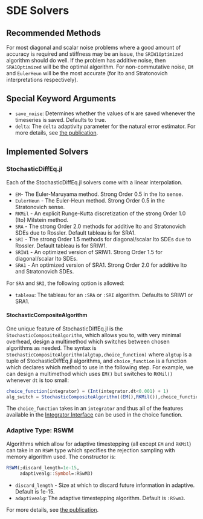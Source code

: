 # SDE Solvers

## Recommended Methods

For most diagonal and scalar noise problems where a good amount of accuracy is
required and stiffness may be an issue, the `SRIW1Optimized` algorithm should do
well. If the problem has additive noise, then `SRA1Optimized` will be the optimal
algorithm. For non-commutative noise, `EM` and `EulerHeun` will be the most accurate
(for Ito and Stratonovich interpretations respectively).

## Special Keyword Arguments

* `save_noise`: Determines whether the values of `W` are saved whenever the timeseries
  is saved. Defaults to true.
* `delta`: The `delta` adaptivity parameter for the natural error estimator. For
  more details, see [the publication](http://chrisrackauckas.com/assets/Papers/ChrisRackauckas-AdaptiveSRK.pdf).

## Implemented Solvers

### StochasticDiffEq.jl

Each of the StochasticDiffEq.jl solvers come with a linear interpolation.

- `EM`- The Euler-Maruyama method. Strong Order 0.5 in the Ito sense.
- `EulerHeun` - The Euler-Heun method. Strong Order 0.5 in the Stratonovich sense.
- `RKMil` - An explicit Runge-Kutta discretization of the strong Order 1.0 (Ito) Milstein method.
- `SRA` - The strong Order 2.0 methods for additive Ito and Stratonovich SDEs due to Rossler.
  Default tableau is for SRA1.
- `SRI` - The strong Order 1.5 methods for diagonal/scalar Ito SDEs due to Rossler.
  Default tableau is for SRIW1.
- `SRIW1` - An optimized version of SRIW1. Strong Order 1.5 for diagonal/scalar Ito SDEs.
- `SRA1` - An optimized version of SRA1. Strong Order 2.0 for additive Ito and Stratonovich SDEs.

For `SRA` and `SRI`, the following option is allowed:

* `tableau`: The tableau for an `:SRA` or `:SRI` algorithm. Defaults to SRIW1 or SRA1.

#### StochasticCompositeAlgorithm

One unique feature of StochasticDiffEq.jl is the `StochasticCompositeAlgorithm`, which allows
you to, with very minimal overhead, design a multimethod which switches between
chosen algorithms as needed. The syntax is `StochasticCompositeAlgorithm(algtup,choice_function)`
where `algtup` is a tuple of StochasticDiffEq.jl algorithms, and `choice_function`
is a function which declares which method to use in the following step. For example,
we can design a multimethod which uses `EM()` but switches to `RKMil()` whenever
`dt` is too small:

```julia
choice_function(integrator) = (Int(integrator.dt<0.001) + 1)
alg_switch = StochasticCompositeAlgorithm((EM(),RKMil()),choice_function)
```

The `choice_function` takes in an `integrator` and thus all of the features
available in the [Integrator Interface](@ref)
can be used in the choice function.

### Adaptive Type: RSWM

Algorithms which allow for adaptive timestepping (all except `EM` and `RKMil`)
can take in an `RSWM` type which specifies the rejection sampling with memory
algorithm used. The constructor is:

```julia
RSWM(;discard_length=1e-15,
     adaptivealg::Symbol=:RSwM3)
```

* `discard_length` - Size at which to discard future information in adaptive. Default is 1e-15.
* `adaptivealg`: The adaptive timestepping algorithm. Default is `:RSwm3`.

For more details, see [the publication](http://chrisrackauckas.com/assets/Papers/ChrisRackauckas-AdaptiveSRK.pdf).
